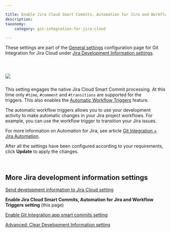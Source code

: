 ```yaml
---

title: Enable Jira Cloud Smart Commits, Automation for Jira and Workflow Triggers setting
description:
taxonomy:
    category: git-integration-for-jira-cloud

---
```


<div class="bbb-callout bbb--info">
    <div class="irow">
    <div class="ilogobox">
        <span class="logoimg"></span>
    </div>
    <div class="imsgbox">
        These settings are part of the <a href="/git-integration-for-jira-cloud/general-settings-gij-cloud">General settings</a> configuration page for Git Integration for Jira Cloud under <a href="/git-integration-for-jira-cloud/jira-development-information-settings-gij-cloud">Jira Development Information settings</a>.
    </div>
    </div>
</div>

&nbsp;

<img src='/wp-content/uploads/gij-gitcloud-gencfg-enable-smart-commits-automation.png' style='display:block;margin:25px auto;max-width:100%' />

This setting engages the native Jira Cloud Smart Commit processing. At this time only `#time`, `#comment` and `#transitions` are supported for the triggers. This also enables the [Automatic Workflow Triggers](/git-integration-for-jira-cloud/automatic-workflow-triggers-gij-cloud) feature.

The automatic workflow triggers allows you to use your development activity to make automatic changes in your Jira project workflows. For example, you can use the workflow trigger to transition your Jira issues.

For more information on Automation for Jira, see article [Git Integration + Jira Automation](/git-integration-for-jira-cloud/git-integration-jira-automation-gij-cloud).

After all the settings have been configured according to your requirements, click **Update** to apply the changes.

&nbsp;

## More Jira development information settings

[Send development information to Jira Cloud setting](/git-integration-for-jira-cloud/send-development-information-to-jira-cloud-setting-gij-cloud)

**Enable Jira Cloud Smart Commits, Automation for Jira and Workflow Triggers setting** (this page)

[Enable Git Integration app smart commits setting](/git-integration-for-jira-cloud/enable-git-integration-app-smart-commits-setting-gij-cloud)

[Advanced: Clear Development Information setting](/git-integration-for-jira-cloud/advanced-clear-development-information-setting-gij-cloud)

